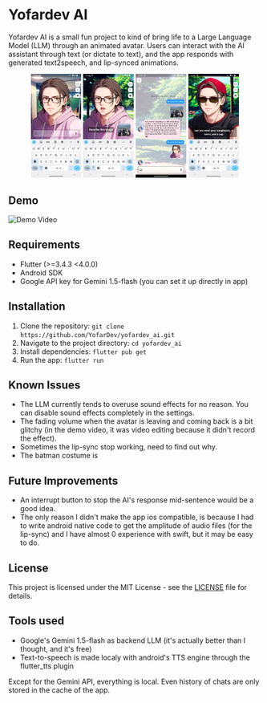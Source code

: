 # Yofardev AI

Yofardev AI is a small fun project to kind of bring life to a Large Language Model (LLM) through an animated avatar. Users can interact with the AI assistant through text (or dictate to text), and the app responds with generated text2speech, and lip-synced animations.

<p align="center">
  <img src="screenshots/1.png" width="20%" />
  <img src="screenshots/2.png" width="20%" />
  <img src="screenshots/3.png" width="20%" />
  <img src="screenshots/4.png" width="20%" />
</p>

## Demo

![Demo Video](https://www.youtube.com/watch?v=nzVYq8lGkHI)

## Requirements

- Flutter (>=3.4.3 <4.0.0)
- Android SDK
- Google API key for Gemini 1.5-flash (you can set it up directly in app)

## Installation

1. Clone the repository:
   `git clone https://github.com/YofarDev/yofardev_ai.git`
2. Navigate to the project directory:
   `cd yofardev_ai`
3. Install dependencies:
   `flutter pub get`
4. Run the app:
   `flutter run`

## Known Issues

- The LLM currently tends to overuse sound effects for no reason. You can disable sound effects completely in the settings.
- The fading volume when the avatar is leaving and coming back is a bit glitchy (in the demo video, it was video editing because it didn't record the effect).
- Sometimes the lip-sync stop working, need to find out why.
- The batman costume is

## Future Improvements

- An interrupt button to stop the AI's response mid-sentence would be a good idea.
- The only reason I didn't make the app ios compatible, is because I had to write android native code to get the amplitude of audio files (for the lip-sync) and I have almost 0 experience with swift, but it may be easy to do.

## License

This project is licensed under the MIT License - see the [LICENSE](LICENSE) file for details.

## Tools used

- Google's Gemini 1.5-flash as backend LLM (it's actually better than I thought, and it's free)
- Text-to-speech is made localy with android's TTS engine through the flutter_tts plugin

Except for the Gemini API, everything is local. Even history of chats are only stored in the cache of the app.
